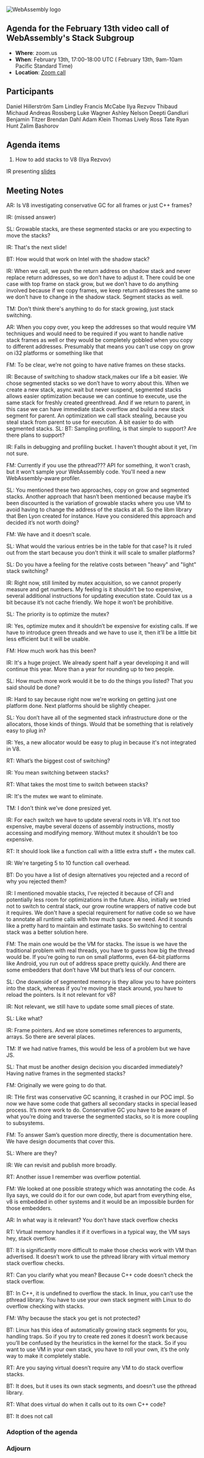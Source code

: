 ![WebAssembly logo](/images/WebAssembly.png)

## Agenda for the February 13th video call of WebAssembly's Stack Subgroup

- **Where**: zoom.us
- **When**:  February 13th, 17:00-18:00 UTC ( February 13th, 9am-10am Pacific Standard Time)
- **Location**: [Zoom call](https://zoom.us/j/91846860726?pwd=NVVNVmpvRVVFQkZTVzZ1dTFEcXgrdz09)


## Participants

Daniel Hillerström
Sam Lindley
Francis McCabe
Ilya Rezvov
Thibaud Michaud
Andreas Rossberg
Luke Wagner
Ashley Nelson
Deepti Gandluri
Benjamin Titzer
Brendan Dahl
Adam Klein
Thomas Lively
Ross Tate
Ryan Hunt
Zalim Bashorov

## Agenda items

1. How to add stacks to V8 (Ilya Rezvov)

IR presenting [slides](https://docs.google.com/presentation/d/1Jx8mNKVucK242e0z3iScQK9r4UD0U4VFKQxQpTWdnKg/)

## Meeting Notes

AR: Is V8 investigating conservative GC for all frames or just C++ frames?

IR: (missed answer)

SL: Growable stacks, are these segmented stacks or are you expecting to move the stacks?

IR: That's the next slide!

BT: How would that work on Intel with the shadow stack?

IR: When we call, we push the return address on shadow stack and never replace return addresses, so we don’t have to adjust it. There could be one case with top frame on stack grow, but we don’t have to do anything involved because if we copy frames, we keep return addresses the same so we don’t have to change in the shadow stack. Segment stacks as well.

TM: Don't think there's anything to do for stack growing, just stack switching.

AR: When you copy over, you keep the addresses so that would require VM techniques and would need to be required if you want to handle native stack frames as well or they would be completely gobbled when you copy to different addresses. Presumably that means you can’t use copy on grow on i32 platforms or something like that

FM: To be clear, we’re not going to have native frames on these stacks. 

IR: Because of switching to shadow stack,makes our life a bit easier. We chose segmented stacks so we don’t have to worry about this. When we create a new stack, async.wait but never suspend, segmented stacks allows easier optimization because we can continue to execute, use the same stack for freshly created greenthread. And if we return to parent, in this case we can have immediate stack overflow and build a new stack segment for parent. An optimization we call stack stealing, because you steal stack from parent to use for execution. A bit easier to do with segmented stacks.
SL:
BT: Sampling profiling, is that simple to support? Are there plans to support?

IR: Falls in debugging and profiling bucket. I haven’t thought about it yet, I’m not sure.

FM: Currently if you use the pthread??? API for something, it won't crash, but it won't sample your WebAssembly code. You'll need a new WebAssembly-aware profiler.

SL: You mentioned these two approaches, copy on grow and segmented stacks. Another approach that hasn’t been mentioned because maybe it’s been discounted is the variation of growable stacks where you use VM to avoid having to change the address of the stacks at all. So the libm library that Ben Lyon created for instance. Have you considered this approach and decided it’s not worth doing?

FM: We have and it doesn’t scale.

SL: What would the various entries be in the table for that case? Is it ruled out from the start because you don’t think it will scale to smaller platforms?

SL: Do you have a feeling for the relative costs between "heavy" and "light" stack switching?

IR: Right now, still limited by mutex acquisition, so we cannot properly measure and get numbers. My feeling is it shouldn’t be too expensive, several additional instructions for updating execution state. Could tax us a bit because it’s not cache friendly. We hope it won’t be prohibitive.

SL: The priority is to optimize the mutex?

IR: Yes, optimize mutex and it shouldn’t be expensive for existing calls. If we have to introduce green threads and we have to use it, then it’ll be a little bit less efficient but it will be usable.

FM: How much work has this been?

IR: It's a huge project. We already spent half a year developing it and will continue this year. More than a year for rounding up to two people.

SL: How much more work would it be to do the things you listed? That you said should be done?

IR: Hard to say because right now we're working on getting just one platform done. Next platforms should be slightly cheaper.

SL: You don’t have all of the segmented stack infrastructure done or the allocators, those kinds of things. Would that be something that is relatively easy to plug in?

IR: Yes, a new allocator would be easy to plug in because it's not integrated in V8.

RT: What’s the biggest cost of switching?

IR: You mean switching between stacks?

RT: What takes the most time to switch between stacks?

IR: It's the mutex we want to eliminate.

TM: I don’t think we’ve done presized yet.

IR: For each switch we have to update several roots in V8. It's not too expensive, maybe several dozens of assembly instructions, mostly accessing and modifying memory. Without mutex it shouldn't be too expensive.

RT: It should look like a function call with a little extra stuff + the mutex call.

IR: We're targeting 5 to 10 function call overhead.

BT: Do you have a list of design alternatives you rejected and a record of why you rejected them?

IR: I mentioned movable stacks, I’ve rejected it because of CFI and potentially less room for optimizations in the future. Also, initially we tried not to switch to central stack, our grow routine wrappers of native code but it requires. We don't have a special requirement for native code so we have to annotate all runtime calls with how much space we need. And it sounds like a pretty hard to maintain and estimate tasks. So switching to central stack was a better solution here. 

FM: The main one would be the VM for stacks. The issue is we have the traditional problem with real threads, you have to guess how big the thread would be. If you’re going to run on small platforms, even 64-bit platforms like Android, you run out of address space pretty quickly. And there are some embedders that don’t have VM but that’s less of our concern.

SL: One downside of segmented memory is they allow you to have pointers into the stack, whereas if you're moving the stack around, you have to reload the pointers. Is it not relevant for v8?

IR: Not relevant, we still have to update some small pieces of state.

SL: Like what?

IR: Frame pointers. And we store sometimes references to arguments, arrays. So there are several places.

TM: If we had native frames, this would be less of a problem but we have JS.

SL: That must be another design decision you discarded immediately? Having native frames in the segmented stacks?

FM: Originally we were going to do that.

IR: THe first was conservative GC scanning, it crashed in our POC impl. So now we have some code that gathers all secondary stacks in special leased process. It’s more work to do. Conservative GC you have to be aware of what you’re doing and traverse the segmented stacks, so it is more coupling to subsystems.

FM: To answer Sam’s question more directly, there is documentation here. We have design documents that cover this.

SL: Where are they?

IR: We can revisit and publish more broadly.

RT: Another issue I remember was overflow potential.

FM: We looked at one possible strategy which was annotating the code. As Ilya says, we could do it for our own code, but apart from everything else, v8 is embedded in other systems and it would be an impossible burden for those embedders.

AR: In what way is it relevant? You don’t have stack overflow checks

RT: Virtual memory handles it if it overflows in a typical way, the VM says hey, stack overflow.

BT: It is significantly more difficult to make those checks work with VM than advertised. It doesn’t work to use the pthread library with virtual memory stack overflow checks.

RT: Can you clarify what you mean? Because C++ code doesn’t check the stack overflow.

BT: In C++, it is undefined to overflow the stack. In linux, you can’t use the pthread library. You have to use your own stack segment with Linux to do overflow checking with stacks.

FM: Why because the stack you get is not protected?

BT: Linux has this idea of automatically growing stack segments for you, handling traps. So if you try to create red zones it doesn’t work because you’ll be confused by the heuristics in the kernel for the stack. So if you want to use VM in your own stack, you have to roll your own, it’s the only way to make it completely stable.

RT: Are you saying virtual doesn’t require any VM to do stack overflow stacks.

BT: It does, but it uses its own stack segments, and doesn't use the pthread library.

RT: What does virtual do when it calls out to its own C++ code?

BT: It does not call 
















### Adoption of the agenda

### Adjourn



